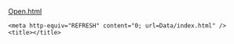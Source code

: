 [Open.html](https://github.com/user-attachments/files/22756510/Open.html)
<!DOCTYPE html>

<html lang="en" xmlns="http://www.w3.org/1999/xhtml">
<head>
    <meta charset="utf-8" />
    
    <meta http-equiv="REFRESH" content="0; url=Data/index.html" />
    <title></title>
</head>
<body>

</body>
</html>
